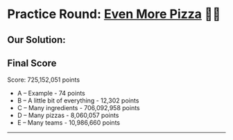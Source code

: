 # Practice Round: [Even More Pizza](practice_round_2021_v3.pdf) 🍕🍕

## Our Solution:

## Final Score

Score: 725,152,051 points

* A – Example - 74 points
* B – A little bit of everything - 12,302 points
* C – Many ingredients - 706,092,958 points
* D – Many pizzas - 8,060,057 points
* E – Many teams - 10,986,660 points

<!-- ![score](./images/score.png) -->

---